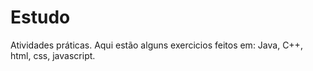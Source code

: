 # Estudo
Atividades práticas.
Aqui estão alguns exercicios feitos em: Java, C++, html, css, javascript.

